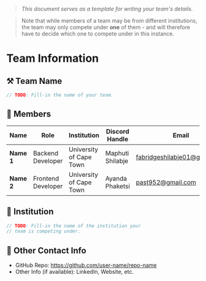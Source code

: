 > *This document serves as a template for writing your team's details.*

> Note that while members of a team may be from different institutions, the team may only compete under **one** of them - and will therefore have to decide which one to compete under in this instance.

# Team Information

## ⚒️ Team Name
``` c
// TODO: Fill-in the name of your team.
```

## 👥 Members
| Name     | Role                | Institution           | Discord Handle | Email |
|----------|---------------------|-----------------------| -------------------|-------------|
| **Name 1**   | Backend Developer   | University of Cape Town | Maphuti Shilabje | fabridgeshilabje01@gmail.com |
| **Name 2**   | Frontend Developer  | University of Cape Town | Ayanda Phaketsi | past952@gmail.com |


## 🏫 Institution
``` c
// TODO: Fill-in the name of the institution your
// team is competing under.
```

## 📧 Other Contact Info
- GitHub Repo: <https://github.com/user-name/repo-name>
- Other Info (if available): LinkedIn, Website, etc.
